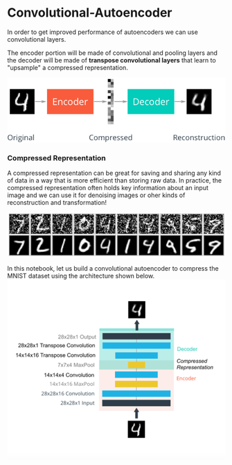 # Convolutional-Autoencoder

In order to get improved performance of autoencoders we can use convolutional layers.

The encoder portion will be made of convolutional and pooling layers and the decoder will be made of **transpose convolutional layers** that learn to "upsample" a compressed representation.

![alt text](https://github.com/Yogesh-S/25-Convolutional-Autoencoder/blob/main/autoencoder_1.png?raw=true)

### Compressed Representation

A compressed representation can be great for saving and sharing any kind of data in a way that is more efficient than storing raw data. In practice, the compressed representation often holds key information about an input image and we can use it for denoising images or oher kinds of reconstruction and transformation!

![alt text](https://github.com/Yogesh-S/25-Convolutional-Autoencoder/blob/main/denoising.png?raw=true)

In this notebook, let us build a convolutional autoencoder to compress the MNIST dataset using the architecture shown below.
![alt text](https://github.com/Yogesh-S/25-Convolutional-Autoencoder/blob/main/conv_enc_1.png?raw=true)
